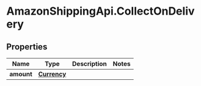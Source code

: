 # AmazonShippingApi.CollectOnDelivery

## Properties

Name | Type | Description | Notes
------------ | ------------- | ------------- | -------------
**amount** | [**Currency**](Currency.md) |  | 


